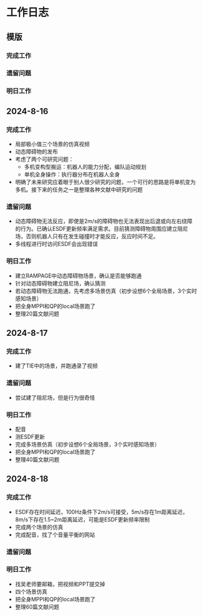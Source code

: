 # 工作日志

## 模版
### 完成工作
### 遗留问题
### 明日工作

## 2024-8-16
### 完成工作
- 局部极小值三个场景的仿真视频
- 动态障碍物的发布
- 考虑了两个可研究问题：
  - 多机变构型搬运：机器人的能力分配，编队运动规划
  - 单机全身操作：执行器分布在机器人全身
- 明确了未来研究应着眼于别人很少研究的问题，一个可行的思路是将单机变为多机。接下来的任务之一是整理各种文献中研究的问题
### 遗留问题
- 动态障碍物无法反应，即使是2m/s的障碍物也无法表现出后退或向左右绕障的行为。已确认ESDF更新频率满足需求。目前猜测障碍物周围应建立阻尼场，否则机器人只有在发生碰撞时才能反应，反应时间不足。
- 多线程进行时访问ESDF会出现错误
### 明日工作
- 建立RAMPAGE中动态障碍物场景，确认是否能够跑通
- 针对动态障碍物建立阻尼场，确认猜测
- 若动态障碍物无法跑通，先考虑多场景仿真（初步设想6个全局场景，3个实时感知场景）
- 把全身MPPI和QP的local场景跑了
- 整理20篇文献问题

## 2024-8-17
### 完成工作
- 建了TIE中的场景，并跑通录了视频
### 遗留问题
- 尝试建了阻尼场，但是行为很奇怪
### 明日工作
- 配音
- 测ESDF更新
- 完成多场景仿真（初步设想6个全局场景，3个实时感知场景）
- 把全身MPPI和QP的local场景跑了
- 整理40篇文献问题

## 2024-8-18
### 完成工作
- ESDF存在时间延迟，100Hz条件下2m/s可接受，5m/s存在1m距离延迟，8m/s下存在1.5~2m距离延迟，可能是ESDF更新频率限制
- 完成两个场景的仿真
- 完成配音，找了个音量平衡的网站
### 遗留问题
### 明日工作
- 找吴老师要邮箱，把视频和PPT提交掉
- 四个场景仿真
- 把全身MPPI和QP的local场景跑了
- 整理60篇文献问题